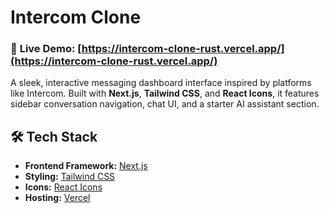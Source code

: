 # Intercom Clone

### 🚀 **Live Demo**: [https://intercom-clone-rust.vercel.app/](https://intercom-clone-rust.vercel.app/)

A sleek, interactive messaging dashboard interface inspired by platforms like Intercom. Built with **Next.js**, **Tailwind CSS**, and **React Icons**, it features sidebar conversation navigation, chat UI, and a starter AI assistant section.


## 🛠️ Tech Stack

- **Frontend Framework:** [Next.js](https://nextjs.org/)  
- **Styling:** [Tailwind CSS](https://tailwindcss.com/)  
- **Icons:** [React Icons](https://react-icons.github.io/react-icons/)  
- **Hosting:** [Vercel](https://vercel.com/)  
